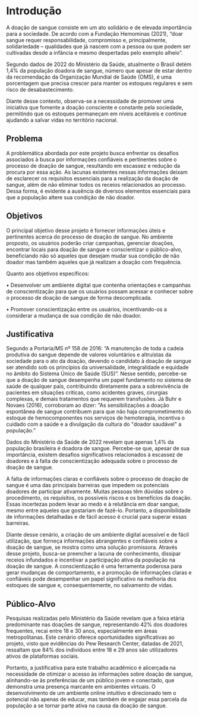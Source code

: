 # Introdução

A doação de sangue consiste em um ato solidário e de elevada importância para a sociedade. De acordo com a Fundação Hemominas (2021), “doar sangue requer responsabilidade, compromisso e, principalmente, solidariedade – qualidades que já nascem com a pessoa ou que podem ser cultivadas desde a infância e mesmo despertadas pelo exemplo alheio”.  

Segundo dados de 2022 do Ministério da Saúde, atualmente o Brasil detém 1,4% da população doadora de sangue, número que apesar de estar dentro da recomendação da Organização Mundial de Saúde (OMS), é uma porcentagem que precisa crescer para manter os estoques regulares e sem risco de desabastecimento. 

Diante desse contexto, observa-se a necessidade de promover uma iniciativa que fomente a doação consciente e constante pela sociedade, permitindo que os estoques permaneçam em níveis aceitáveis e continue ajudando a salvar vidas no território nacional. 

## Problema

A problemática abordada por este projeto busca enfrentar os desafios associados à busca por informações confiáveis e pertinentes sobre o processo de doação de sangue, resultando em escassez e redução da procura por essa ação. As lacunas existentes nessas informações deixam de esclarecer os requisitos essenciais para a realização da doação de sangue, além de não eliminar todos os receios relacionados ao processo. Dessa forma, é evidente a ausência de diversos elementos essenciais para que a população altere sua condição de não doador.


## Objetivos

O principal objetivo desse projeto é fornecer informações úteis e pertinentes acerca do processo de doação de sangue. No ambiente proposto, os usuários poderão criar campanhas, gerenciar doações, encontrar locais para doação de sangue e conscientizar o público-alvo, beneficiando não só aqueles que desejam mudar sua condição de não doador mas também aqueles que já realizam a doação com frequência.

Quanto aos objetivos específicos: 

• Desenvolver um ambiente digital que contenha orientações e campanhas de conscientização para que os usuários possam acessar e conhecer sobre o processo de doação de sangue de forma descomplicada. 

• Promover conscientização entre os usuários, incentivando-os a considerar a mudança de sua condição de não doador. 

 

## Justificativa

Segundo a Portaria/MS nº 158 de 2016:
“A manutenção de toda a cadeia produtiva do sangue depende de valores voluntários e altruístas da sociedade para o ato da doação, devendo o candidato à doação de sangue ser atendido sob os princípios da universalidade, integralidade e equidade no âmbito do Sistema Único de Saúde (SUS)”.
Nesse sentido, percebe-se que a doação de sangue desempenha um papel fundamento no sistema de saúde de qualquer país, contribuindo diretamente para a sobrevivência de pacientes em situações críticas, como acidentes graves, cirurgias complexas, e demais tratamentos que requerem transfusões. Já Buhr e Novaes (2016), corroboram ao dizer:
"As sensibilizações a doação espontânea de sangue contribuem para que não haja comprometimento do estoque de hemocomponentes nos serviços de hemoterapia, incentiva o cuidado com a saúde e a divulgação da cultura do "doador saudável" a população.”

Dados do Ministério da Saúde de 2022 revelam que apenas 1,4% da população brasileira é doadora de sangue. Percebe-se que, apesar de sua importância, existem desafios significativos relacionados à escassez de doadores e à falta de conscientização adequada sobre o processo de doação de sangue.

A falta de informações claras e confiáveis sobre o processo de doação de sangue é uma das principais barreiras que impedem os potenciais doadores de participar ativamente. Muitas pessoas têm dúvidas sobre o procedimento, os requisitos, os possíveis riscos e os benefícios da doação. Essas incertezas podem levar ao medo e à relutância em doar sangue, mesmo entre aqueles que gostariam de fazê-lo. Portanto, a disponibilidade de informações detalhadas e de fácil acesso é crucial para superar essas barreiras.

Diante desse cenário, a criação de um ambiente digital acessível e de fácil utilização, que forneça informações abrangentes e confiáveis sobre a doação de sangue, se mostra como uma solução promissora. Através desse projeto, busca-se preencher a lacuna de conhecimento, dissipar receios infundados e incentivar a participação ativa da população na doação de sangue. A conscientização é uma ferramenta poderosa para gerar mudanças de comportamento, e a promoção de informações claras e confiáveis pode desempenhar um papel significativo na melhoria dos estoques de sangue e, consequentemente, no salvamento de vidas.


## Público-Alvo

Pesquisas realizadas pelo Ministério da Saúde revelam que a faixa etária predominante nas doações de sangue, representando 42% dos doadores frequentes, recai entre 18 e 30 anos, especialmente em áreas metropolitanas. Este cenário oferece oportunidades significativas ao projeto, visto que evidências do Pew Research Center, datadas de 2021, ressaltam que 84% dos indivíduos entre 18 e 29 anos são utilizadores ativos de plataformas sociais. 

Portanto, a justificativa para este trabalho acadêmico é alicerçada na necessidade de otimizar o acesso às informações sobre doação de sangue, alinhando-se às preferências de um público jovem e conectado, que demonstra uma presença marcante em ambientes virtuais. O desenvolvimento de um ambiente online intuitivo e direcionado tem o potencial não apenas de educar, mas também de engajar essa parcela da população a se tornar parte ativa na causa da doação de sangue. 
